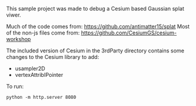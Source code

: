 This sample project was made to debug a Cesium based Gaussian splat viwer.

Much of the code comes from: https://github.com/antimatter15/splat
Most of the non-js files come from: https://github.com/CesiumGS/cesium-workshop

The included version of Cesium in the 3rdParty directory contains some changes to the Cesium library to add:
- usampler2D
- vertexAttribIPointer

To run:
```
python -m http.server 8080
```
